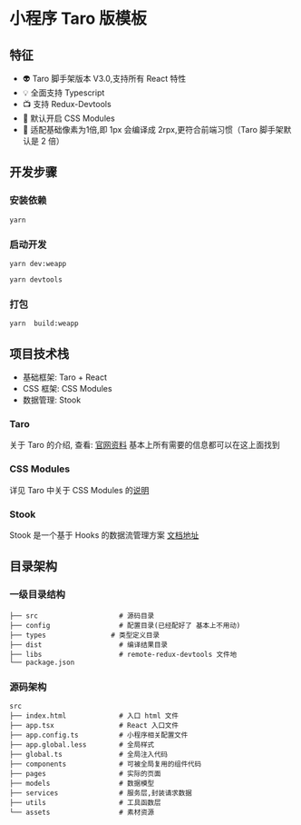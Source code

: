 # 小程序 Taro 版模板

## 特征

- 👽 Taro 脚手架版本 V3.0,支持所有 React 特性
- 💡 全面支持 Typescript
- 📺 支持 Redux-Devtools
- 💄 默认开启 CSS Modules
- 📏 适配基础像素为1倍,即 1px 会编译成 2rpx,更符合前端习惯（Taro 脚手架默认是 2 倍）

## 开发步骤

### 安装依赖

```
yarn
```

### 启动开发

```
yarn dev:weapp
```

```
yarn devtools
```

### 打包

```
yarn  build:weapp
```

## 项目技术栈

- 基础框架: Taro + React
- CSS 框架: CSS Modules
- 数据管理: Stook

### Taro

关于 Taro 的介绍, 查看: [官网资料](https://docs.taro.zone/docs/README)
基本上所有需要的信息都可以在这上面找到

### CSS Modules

详见 Taro 中关于 CSS Modules 的[说明](https://docs.taro.zone/docs/css-modules)

### Stook

Stook 是一个基于 Hooks 的数据流管理方案 [文档地址](https://stook-cn.now.sh/)

## 目录架构

### 一级目录结构

```
├── src                    # 源码目录
├── config                 # 配置目录(已经配好了 基本上不用动)
├── types                # 类型定义目录
├── dist                   # 编译结果目录
├── libs                   # remote-redux-devtools 文件地
└── package.json
```

### 源码架构

```
src
├── index.html             # 入口 html 文件
├── app.tsx                # React 入口文件
├── app.config.ts          # 小程序相关配置文件
├── app.global.less        # 全局样式
├── global.ts              # 全局注入代码
├── components             # 可被全局复用的组件代码
├── pages                  # 实际的页面
├── models                 # 数据模型
├── services               # 服务层,封装请求数据
├── utils                  # 工具函数层
└── assets                 # 素材资源
```

